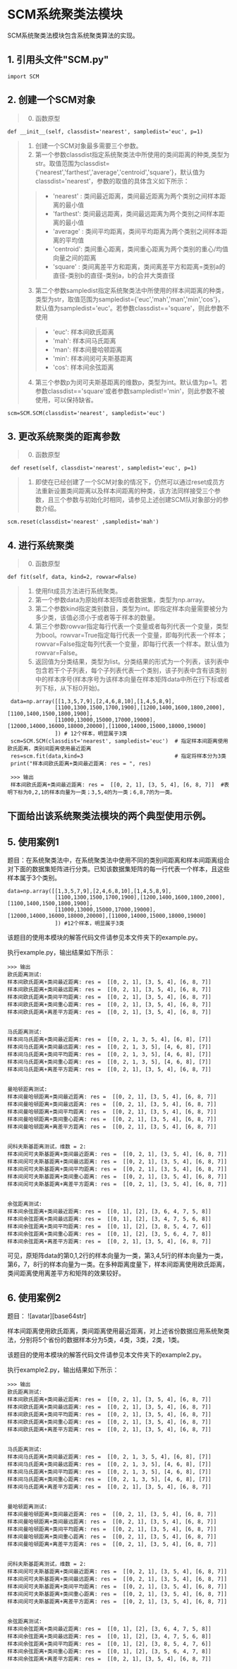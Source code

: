  # SCM系统聚类法模块  
 
 SCM系统聚类法模块包含系统聚类算法的实现。
 

 ## 1. 引用头文件"SCM.py"      
    import SCM
    
 ## 2. 创建一个SCM对象
 > 0. 函数原型
 
    def __init__(self, classdist='nearest', sampledist='euc', p=1)
    
 > 1. 创建一个SCM对象最多需要三个参数。
 > 2. 第一个参数classdist指定系统聚类法中所使用的类间距离的种类,类型为str。取值范围为classdist={'nearest','farthest','average','centroid','square'}，默认值为classdist='nearest'，参数的取值的具体含义如下所示：
 >>  + 'nearest' : 类间最近距离，类间最近距离为两个类别之间样本距离的最小值
 >>  + 'farthest': 类间最远距离，类间最远距离为两个类别之间样本距离的最小值
 >>  + 'average' : 类间平均距离，类间平均距离为两个类别之间样本距离的平均值
 >>  + 'centroid': 类间重心距离，类间重心距离为两个类别的重心/均值向量之间的距离
 >>  + 'square'  : 类间离差平方和距离，类间离差平方和距离=类别a的直径-类别b的直径-类别a，b的合并大类直径
 > 3. 第二个参数sampledist指定系统聚类法中所使用的样本间距离的种类，类型为str，取值范围为sampledist={'euc','mah','man','min','cos'}，默认值为sampledist='euc'。若参数classdist=='square'，则此参数不使用
 >>  + 'euc': 样本间欧氏距离
 >>  + 'mah': 样本间马氏距离
 >>  + 'man': 样本间曼哈顿距离
 >>  + 'min': 样本间闵可夫斯基距离
 >>  + 'cos': 样本间余弦距离
 > 4. 第三个参数p为闵可夫斯基距离的维数p，类型为int。默认值为p=1。若参数classdist=='square'或者参数sampledist!='min'，则此参数不被使用，可以保持缺省。
  
    scm=SCM.SCM(classdist='nearest', sampledist='euc')
    
 ## 3. 更改系统聚类的距离参数
 > 0. 函数原型
 
     def reset(self, classdist='nearest', sampledist='euc', p=1)
     
 > 1. 即使在已经创建了一个SCM对象的情况下，仍然可以通过reset成员方法重新设置类间距离以及样本间距离的种类，该方法同样接受三个参数，且三个参数与初始化时相同，请参见上述创建SCM队对象部分的参数介绍。
 
    scm.reset(classdist='nearest' ,sampledist='mah')
 
 ## 4. 进行系统聚类
 > 0. 函数原型
 
    def fit(self, data, kind=2, rowvar=False)
    
 > 1. 使用fit成员方法进行系统聚类。
 > 2. 第一个参数data为原始样本矩阵或者数据集，类型为np.array。
 > 3. 第二个参数kind指定类别数目，类型为int。即指定样本向量需要被分为多少类，该值必须小于或者等于样本的数量。
 > 4. 第三个参数rowvar指定每行代表一个变量或者每列代表一个变量，类型为bool。rowvar=True指定每行代表一个变量，即每列代表一个样本；rowvar=False指定每列代表一个变量，即每行代表一个样本。默认值为rowvar=False。
 > 5. 返回值为分类结果，类型为list。分类结果的形式为一个列表，该列表中包含若干个子列表，每个子列表代表一个类别，该子列表中含有该类别中的样本序号(样本序号为该样本向量在样本矩阵data中所在行下标或者列下标，从下标0开始)。
 
     data=np.array([[1,3,5,7,9],[2,4,6,8,10],[1,4,5,8,9],
                   [1100,1300,1500,1700,1900],[1200,1400,1600,1800,2000],[1100,1400,1500,1800,1900],
                   [11000,13000,15000,17000,19000],[12000,14000,16000,18000,20000],[11000,14000,15000,18000,19000]
                   ]) # 12个样本，明显属于3类
     scm=SCM.SCM(classdist='nearest', sampledist='euc')  # 指定样本间距离使用欧氏距离，类别间距离使用最近距离
     res=scm.fit(data,kind=3                             # 指定将样本分为3类
     print("样本间欧氏距离+类间最近距离: res = ", res)
     
     >>> 输出
     样本间欧氏距离+类间最近距离: res =  [[0, 2, 1], [3, 5, 4], [6, 8, 7]]  #表明下标为0,2,1的样本向量为一类；3,5,4的为一类；6,8,7的为一类。
     
 ## 下面给出该系统聚类法模块的两个典型使用示例。
 ## 5. 使用案例1
 
 题目：在系统聚类法中，在系统聚类法中使用不同的类别间距离和样本间距离组合对下面的数据集矩阵进行分类。已知该数据集矩阵的每一行代表一个样本，且这些样本属于3个类别。
 
    data=np.array([[1,3,5,7,9],[2,4,6,8,10],[1,4,5,8,9],
                   [1100,1300,1500,1700,1900],[1200,1400,1600,1800,2000],[1100,1400,1500,1800,1900],
                   [11000,13000,15000,17000,19000],[12000,14000,16000,18000,20000],[11000,14000,15000,18000,19000]
                   ]) #12个样本，明显属于3类
 该题目的使用本模块的解答代码文件请参见本文件夹下的example.py。
 
 执行example.py，输出结果如下所示：
 
    >>> 输出
    欧氏距离测试:
    样本间欧氏距离+类间最近距离: res =  [[0, 2, 1], [3, 5, 4], [6, 8, 7]]
    样本间欧氏距离+类间最远距离: res =  [[0, 2, 1], [3, 5, 4], [6, 8, 7]]
    样本间欧氏距离+类间平均距离: res =  [[0, 2, 1], [3, 5, 4], [6, 8, 7]]
    样本间欧氏距离+类间重心距离: res =  [[0, 2, 1], [3, 5, 4], [6, 8, 7]]
    样本间欧氏距离+离差平方距离: res =  [[0, 2, 1], [3, 5, 4], [6, 8, 7]]


    马氏距离测试:
    样本间马氏距离+类间最近距离: res =  [[0, 2, 1, 3, 5, 4], [6, 8], [7]]
    样本间马氏距离+类间最远距离: res =  [[0, 2, 1, 3, 5], [4, 6, 8], [7]]
    样本间马氏距离+类间平均距离: res =  [[0, 2, 1, 3, 5], [4, 6, 8], [7]]
    样本间马氏距离+类间重心距离: res =  [[0, 2, 1, 3, 5], [4, 6, 8], [7]]
    样本间马氏距离+离差平方距离: res =  [[0, 2, 1], [3, 5, 4], [6, 8, 7]]


    曼哈顿距离测试:
    样本间曼哈顿距离+类间最近距离: res =  [[0, 2, 1], [3, 5, 4], [6, 8, 7]]
    样本间曼哈顿距离+类间最远距离: res =  [[0, 2, 1], [3, 5, 4], [6, 8, 7]]
    样本间曼哈顿距离+类间平均距离: res =  [[0, 2, 1], [3, 5, 4], [6, 8, 7]]
    样本间曼哈顿距离+类间重心距离: res =  [[0, 2, 1], [3, 5, 4], [6, 8, 7]]
    样本间曼哈顿距离+离差平方距离: res =  [[0, 2, 1], [3, 5, 4], [6, 8, 7]]

 
    闵科夫斯基距离测试，维数 = 2:
    样本间闵可夫斯基距离+类间最近距离: res =  [[0, 2, 1], [3, 5, 4], [6, 8, 7]]
    样本间闵可夫斯基距离+类间最远距离: res =  [[0, 2, 1], [3, 5, 4], [6, 8, 7]]
    样本间闵可夫斯基距离+类间平均距离: res =  [[0, 2, 1], [3, 5, 4], [6, 8, 7]]
    样本间闵可夫斯基距离+类间重心距离: res =  [[0, 2, 1], [3, 5, 4], [6, 8, 7]]
    样本间闵可夫斯基距离+离差平方距离: res =  [[0, 2, 1], [3, 5, 4], [6, 8, 7]]


    余弦距离测试:
    样本间余弦距离+类间最近距离: res =  [[0, 1], [2], [3, 6, 4, 7, 5, 8]]
    样本间余弦距离+类间最远距离: res =  [[0, 1], [2], [3, 4, 7, 5, 6, 8]]
    样本间余弦距离+类间平均距离: res =  [[0, 1], [2], [3, 8, 5, 4, 7, 6]]
    样本间余弦距离+类间重心距离: res =  [[0, 1], [2], [3, 5, 6, 4, 7, 8]]
    样本间余弦距离+离差平方距离: res =  [[0, 2, 1], [3, 5, 4], [6, 8, 7]]
     
 可见，原矩阵data的第0,1,2行的样本向量为一类，第3,4,5行的样本向量为一类，第6，7，8行的样本向量为一类。在多种距离度量下，样本间距离使用欧氏距离，类间距离使用离差平方和矩阵的效果较好。
 
  ## 6. 使用案例2
 
 题目：
 ![avatar][base64str]
 
 样本间距离使用欧氏距离，类间距离使用最近距离，对上述省份数据应用系统聚类法，分别将5个省份的数据样本分为5类，4类，3类，2类，1类。
 
 该题目的使用本模块的解答代码文件请参见本文件夹下的example2.py。
 
 执行example2.py，输出结果如下所示：
 
    >>> 输出
    欧氏距离测试:
    样本间欧氏距离+类间最近距离: res =  [[0, 2, 1], [3, 5, 4], [6, 8, 7]]
    样本间欧氏距离+类间最远距离: res =  [[0, 2, 1], [3, 5, 4], [6, 8, 7]]
    样本间欧氏距离+类间平均距离: res =  [[0, 2, 1], [3, 5, 4], [6, 8, 7]]
    样本间欧氏距离+类间重心距离: res =  [[0, 2, 1], [3, 5, 4], [6, 8, 7]]
    样本间欧氏距离+离差平方距离: res =  [[0, 2, 1], [3, 5, 4], [6, 8, 7]]


    马氏距离测试:
    样本间马氏距离+类间最近距离: res =  [[0, 2, 1, 3, 5, 4], [6, 8], [7]]
    样本间马氏距离+类间最远距离: res =  [[0, 2, 1, 3, 5], [4, 6, 8], [7]]
    样本间马氏距离+类间平均距离: res =  [[0, 2, 1, 3, 5], [4, 6, 8], [7]]
    样本间马氏距离+类间重心距离: res =  [[0, 2, 1, 3, 5], [4, 6, 8], [7]]
    样本间马氏距离+离差平方距离: res =  [[0, 2, 1], [3, 5, 4], [6, 8, 7]]


    曼哈顿距离测试:
    样本间曼哈顿距离+类间最近距离: res =  [[0, 2, 1], [3, 5, 4], [6, 8, 7]]
    样本间曼哈顿距离+类间最远距离: res =  [[0, 2, 1], [3, 5, 4], [6, 8, 7]]
    样本间曼哈顿距离+类间平均距离: res =  [[0, 2, 1], [3, 5, 4], [6, 8, 7]]
    样本间曼哈顿距离+类间重心距离: res =  [[0, 2, 1], [3, 5, 4], [6, 8, 7]]
    样本间曼哈顿距离+离差平方距离: res =  [[0, 2, 1], [3, 5, 4], [6, 8, 7]]

 
    闵科夫斯基距离测试，维数 = 2:
    样本间闵可夫斯基距离+类间最近距离: res =  [[0, 2, 1], [3, 5, 4], [6, 8, 7]]
    样本间闵可夫斯基距离+类间最远距离: res =  [[0, 2, 1], [3, 5, 4], [6, 8, 7]]
    样本间闵可夫斯基距离+类间平均距离: res =  [[0, 2, 1], [3, 5, 4], [6, 8, 7]]
    样本间闵可夫斯基距离+类间重心距离: res =  [[0, 2, 1], [3, 5, 4], [6, 8, 7]]
    样本间闵可夫斯基距离+离差平方距离: res =  [[0, 2, 1], [3, 5, 4], [6, 8, 7]]


    余弦距离测试:
    样本间余弦距离+类间最近距离: res =  [[0, 1], [2], [3, 6, 4, 7, 5, 8]]
    样本间余弦距离+类间最远距离: res =  [[0, 1], [2], [3, 4, 7, 5, 6, 8]]
    样本间余弦距离+类间平均距离: res =  [[0, 1], [2], [3, 8, 5, 4, 7, 6]]
    样本间余弦距离+类间重心距离: res =  [[0, 1], [2], [3, 5, 6, 4, 7, 8]]
    样本间余弦距离+离差平方距离: res =  [[0, 2, 1], [3, 5, 4], [6, 8, 7]]
